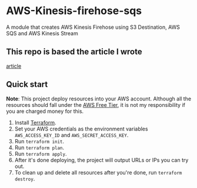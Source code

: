 # AWS-Kinesis-firehose-sqs
A module that creates AWS Kinesis Firehose using S3 Destination, AWS SQS and AWS Kinesis Stream

## This repo is based the article I wrote
[article](https://adefemi171.medium.com/create-a-terraform-module-that-creates-1-kinesis-firehose-and-sqs-57d5a212d691)

## Quick start

**Note**: This project deploy resources into your AWS account. Although all the resources should fall under the
[AWS Free Tier](https://aws.amazon.com/free/), it is not my responsibility if you are charged money for this.

1. Install [Terraform](https://www.terraform.io/).
1. Set your AWS credentials as the environment variables `AWS_ACCESS_KEY_ID` and `AWS_SECRET_ACCESS_KEY`.
1. Run `terraform init`.
1. Run `terraform plan`.
1. Run `terraform apply`.
1. After it's done deploying, the project will output URLs or IPs you can try out.
1. To clean up and delete all resources after you're done, run `terraform destroy`.

